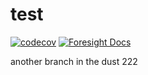 # test
[![codecov](https://codecov.io/gh/burakkantarci/burak-pipeline/branch/main/graph/badge.svg?token=H629ORO30K)](https://codecov.io/gh/burakkantarci/burak-pipeline)
[![Foresight Docs](https://foresight.service.thundra.io/public/api/v1/badge/test?repoId=a77a4309-018f-4e1f-b55e-0218e49a1c94)](https://foresight.docs.thundra.io/)

another branch in the dust
222

